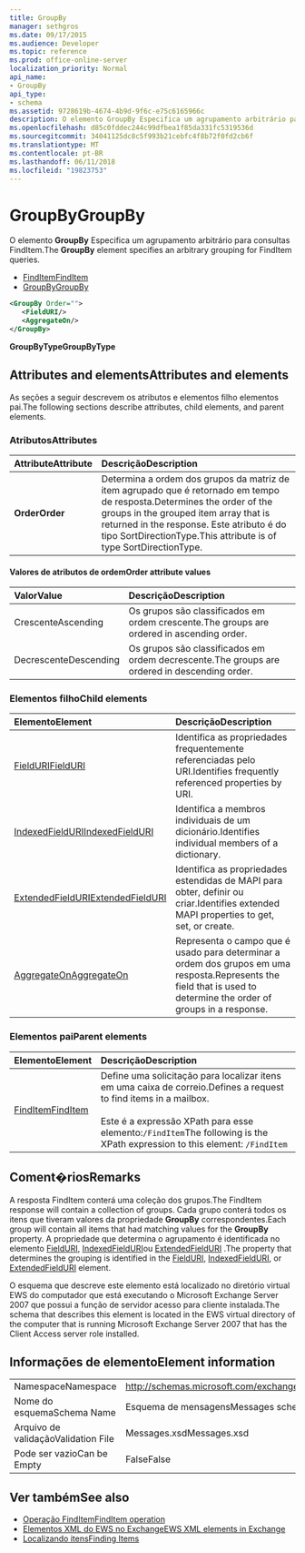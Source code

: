 ```yaml
---
title: GroupBy
manager: sethgros
ms.date: 09/17/2015
ms.audience: Developer
ms.topic: reference
ms.prod: office-online-server
localization_priority: Normal
api_name:
- GroupBy
api_type:
- schema
ms.assetid: 9728619b-4674-4b9d-9f6c-e75c6165966c
description: O elemento GroupBy Especifica um agrupamento arbitrário para consultas FindItem.
ms.openlocfilehash: d85c0fddec244c99dfbea1f85da331fc5319536d
ms.sourcegitcommit: 34041125dc8c5f993b21cebfc4f8b72f0fd2cb6f
ms.translationtype: MT
ms.contentlocale: pt-BR
ms.lasthandoff: 06/11/2018
ms.locfileid: "19823753"
---
```

# <a name="groupby"></a><span data-ttu-id="287d3-103">GroupBy</span><span class="sxs-lookup"><span data-stu-id="287d3-103">GroupBy</span></span>

<span data-ttu-id="287d3-104">O elemento **GroupBy** Especifica um agrupamento arbitrário para consultas FindItem.</span><span class="sxs-lookup"><span data-stu-id="287d3-104">The **GroupBy** element specifies an arbitrary grouping for FindItem queries.</span></span> 
  
- [<span data-ttu-id="287d3-105">FindItem</span><span class="sxs-lookup"><span data-stu-id="287d3-105">FindItem</span></span>](finditem.md)
- [<span data-ttu-id="287d3-106">GroupBy</span><span class="sxs-lookup"><span data-stu-id="287d3-106">GroupBy</span></span>](groupby.md)
  
```xml
<GroupBy Order="">
   <FieldURI/>
   <AggregateOn/>
</GroupBy>
```

 <span data-ttu-id="287d3-107">**GroupByType**</span><span class="sxs-lookup"><span data-stu-id="287d3-107">**GroupByType**</span></span>
## <a name="attributes-and-elements"></a><span data-ttu-id="287d3-108">Attributes and elements</span><span class="sxs-lookup"><span data-stu-id="287d3-108">Attributes and elements</span></span>

<span data-ttu-id="287d3-109">As seções a seguir descrevem os atributos e elementos filho elementos pai.</span><span class="sxs-lookup"><span data-stu-id="287d3-109">The following sections describe attributes, child elements, and parent elements.</span></span>
  
### <a name="attributes"></a><span data-ttu-id="287d3-110">Atributos</span><span class="sxs-lookup"><span data-stu-id="287d3-110">Attributes</span></span>

|<span data-ttu-id="287d3-111">**Attribute**</span><span class="sxs-lookup"><span data-stu-id="287d3-111">**Attribute**</span></span>|<span data-ttu-id="287d3-112">**Descrição**</span><span class="sxs-lookup"><span data-stu-id="287d3-112">**Description**</span></span>|
|:-----|:-----|
|<span data-ttu-id="287d3-113">**Order**</span><span class="sxs-lookup"><span data-stu-id="287d3-113">**Order**</span></span> <br/> | <span data-ttu-id="287d3-114">Determina a ordem dos grupos da matriz de item agrupado que é retornado em tempo de resposta.</span><span class="sxs-lookup"><span data-stu-id="287d3-114">Determines the order of the groups in the grouped item array that is returned in the response.</span></span> <span data-ttu-id="287d3-115">Este atributo é do tipo SortDirectionType.</span><span class="sxs-lookup"><span data-stu-id="287d3-115">This attribute is of type SortDirectionType.</span></span>  <br/> |
   
#### <a name="order-attribute-values"></a><span data-ttu-id="287d3-116">Valores de atributos de ordem</span><span class="sxs-lookup"><span data-stu-id="287d3-116">Order attribute values</span></span>

|<span data-ttu-id="287d3-117">**Valor**</span><span class="sxs-lookup"><span data-stu-id="287d3-117">**Value**</span></span>|<span data-ttu-id="287d3-118">**Descrição**</span><span class="sxs-lookup"><span data-stu-id="287d3-118">**Description**</span></span>|
|:-----|:-----|
|<span data-ttu-id="287d3-119">Crescente</span><span class="sxs-lookup"><span data-stu-id="287d3-119">Ascending</span></span>  <br/> |<span data-ttu-id="287d3-120">Os grupos são classificados em ordem crescente.</span><span class="sxs-lookup"><span data-stu-id="287d3-120">The groups are ordered in ascending order.</span></span>  <br/> |
|<span data-ttu-id="287d3-121">Decrescente</span><span class="sxs-lookup"><span data-stu-id="287d3-121">Descending</span></span>  <br/> |<span data-ttu-id="287d3-122">Os grupos são classificados em ordem decrescente.</span><span class="sxs-lookup"><span data-stu-id="287d3-122">The groups are ordered in descending order.</span></span>  <br/> |
   
### <a name="child-elements"></a><span data-ttu-id="287d3-123">Elementos filho</span><span class="sxs-lookup"><span data-stu-id="287d3-123">Child elements</span></span>

|<span data-ttu-id="287d3-124">**Elemento**</span><span class="sxs-lookup"><span data-stu-id="287d3-124">**Element**</span></span>|<span data-ttu-id="287d3-125">**Descrição**</span><span class="sxs-lookup"><span data-stu-id="287d3-125">**Description**</span></span>|
|:-----|:-----|
|[<span data-ttu-id="287d3-126">FieldURI</span><span class="sxs-lookup"><span data-stu-id="287d3-126">FieldURI</span></span>](fielduri.md) <br/> |<span data-ttu-id="287d3-127">Identifica as propriedades frequentemente referenciadas pelo URI.</span><span class="sxs-lookup"><span data-stu-id="287d3-127">Identifies frequently referenced properties by URI.</span></span>  <br/> |
|[<span data-ttu-id="287d3-128">IndexedFieldURI</span><span class="sxs-lookup"><span data-stu-id="287d3-128">IndexedFieldURI</span></span>](indexedfielduri.md) <br/> |<span data-ttu-id="287d3-129">Identifica a membros individuais de um dicionário.</span><span class="sxs-lookup"><span data-stu-id="287d3-129">Identifies individual members of a dictionary.</span></span>  <br/> |
|[<span data-ttu-id="287d3-130">ExtendedFieldURI</span><span class="sxs-lookup"><span data-stu-id="287d3-130">ExtendedFieldURI</span></span>](extendedfielduri.md) <br/> |<span data-ttu-id="287d3-131">Identifica as propriedades estendidas de MAPI para obter, definir ou criar.</span><span class="sxs-lookup"><span data-stu-id="287d3-131">Identifies extended MAPI properties to get, set, or create.</span></span>  <br/> |
|[<span data-ttu-id="287d3-132">AggregateOn</span><span class="sxs-lookup"><span data-stu-id="287d3-132">AggregateOn</span></span>](aggregateon.md) <br/> |<span data-ttu-id="287d3-133">Representa o campo que é usado para determinar a ordem dos grupos em uma resposta.</span><span class="sxs-lookup"><span data-stu-id="287d3-133">Represents the field that is used to determine the order of groups in a response.</span></span>  <br/> |
   
### <a name="parent-elements"></a><span data-ttu-id="287d3-134">Elementos pai</span><span class="sxs-lookup"><span data-stu-id="287d3-134">Parent elements</span></span>

|<span data-ttu-id="287d3-135">**Elemento**</span><span class="sxs-lookup"><span data-stu-id="287d3-135">**Element**</span></span>|<span data-ttu-id="287d3-136">**Descrição**</span><span class="sxs-lookup"><span data-stu-id="287d3-136">**Description**</span></span>|
|:-----|:-----|
|[<span data-ttu-id="287d3-137">FindItem</span><span class="sxs-lookup"><span data-stu-id="287d3-137">FindItem</span></span>](finditem.md) <br/> |<span data-ttu-id="287d3-138">Define uma solicitação para localizar itens em uma caixa de correio.</span><span class="sxs-lookup"><span data-stu-id="287d3-138">Defines a request to find items in a mailbox.</span></span>  <br/><br/> <span data-ttu-id="287d3-139">Este é a expressão XPath para esse elemento:`/FindItem`</span><span class="sxs-lookup"><span data-stu-id="287d3-139">The following is the XPath expression to this element:  `/FindItem`</span></span> <br/> |
   
## <a name="remarks"></a><span data-ttu-id="287d3-140">Coment�rios</span><span class="sxs-lookup"><span data-stu-id="287d3-140">Remarks</span></span>

<span data-ttu-id="287d3-141">A resposta FindItem conterá uma coleção dos grupos.</span><span class="sxs-lookup"><span data-stu-id="287d3-141">The FindItem response will contain a collection of groups.</span></span> <span data-ttu-id="287d3-142">Cada grupo conterá todos os itens que tiveram valores da propriedade **GroupBy** correspondentes.</span><span class="sxs-lookup"><span data-stu-id="287d3-142">Each group will contain all items that had matching values for the **GroupBy** property.</span></span> <span data-ttu-id="287d3-143">A propriedade que determina o agrupamento é identificada no elemento [FieldURI](fielduri.md), [IndexedFieldURI](indexedfielduri.md)ou [ExtendedFieldURI](extendedfielduri.md) .</span><span class="sxs-lookup"><span data-stu-id="287d3-143">The property that determines the grouping is identified in the [FieldURI](fielduri.md), [IndexedFieldURI](indexedfielduri.md), or [ExtendedFieldURI](extendedfielduri.md) element.</span></span> 
  
<span data-ttu-id="287d3-144">O esquema que descreve este elemento está localizado no diretório virtual EWS do computador que está executando o Microsoft Exchange Server 2007 que possui a função de servidor acesso para cliente instalada.</span><span class="sxs-lookup"><span data-stu-id="287d3-144">The schema that describes this element is located in the EWS virtual directory of the computer that is running Microsoft Exchange Server 2007 that has the Client Access server role installed.</span></span>
  
## <a name="element-information"></a><span data-ttu-id="287d3-145">Informações de elemento</span><span class="sxs-lookup"><span data-stu-id="287d3-145">Element information</span></span>

|||
|:-----|:-----|
|<span data-ttu-id="287d3-146">Namespace</span><span class="sxs-lookup"><span data-stu-id="287d3-146">Namespace</span></span>  <br/> |http://schemas.microsoft.com/exchange/services/2006/messages  <br/> |
|<span data-ttu-id="287d3-147">Nome do esquema</span><span class="sxs-lookup"><span data-stu-id="287d3-147">Schema Name</span></span>  <br/> |<span data-ttu-id="287d3-148">Esquema de mensagens</span><span class="sxs-lookup"><span data-stu-id="287d3-148">Messages schema</span></span>  <br/> |
|<span data-ttu-id="287d3-149">Arquivo de validação</span><span class="sxs-lookup"><span data-stu-id="287d3-149">Validation File</span></span>  <br/> |<span data-ttu-id="287d3-150">Messages.xsd</span><span class="sxs-lookup"><span data-stu-id="287d3-150">Messages.xsd</span></span>  <br/> |
|<span data-ttu-id="287d3-151">Pode ser vazio</span><span class="sxs-lookup"><span data-stu-id="287d3-151">Can be Empty</span></span>  <br/> |<span data-ttu-id="287d3-152">False</span><span class="sxs-lookup"><span data-stu-id="287d3-152">False</span></span>  <br/> |
   
## <a name="see-also"></a><span data-ttu-id="287d3-153">Ver também</span><span class="sxs-lookup"><span data-stu-id="287d3-153">See also</span></span>

- [<span data-ttu-id="287d3-154">Operação FindItem</span><span class="sxs-lookup"><span data-stu-id="287d3-154">FindItem operation</span></span>](finditem-operation.md)
- [<span data-ttu-id="287d3-155">Elementos XML do EWS no Exchange</span><span class="sxs-lookup"><span data-stu-id="287d3-155">EWS XML elements in Exchange</span></span>](ews-xml-elements-in-exchange.md)
- [<span data-ttu-id="287d3-156">Localizando itens</span><span class="sxs-lookup"><span data-stu-id="287d3-156">Finding Items</span></span>](http://msdn.microsoft.com/library/63af1f9c-464b-4fca-9ae3-3d60f24ca93c%28Office.15%29.aspx)

